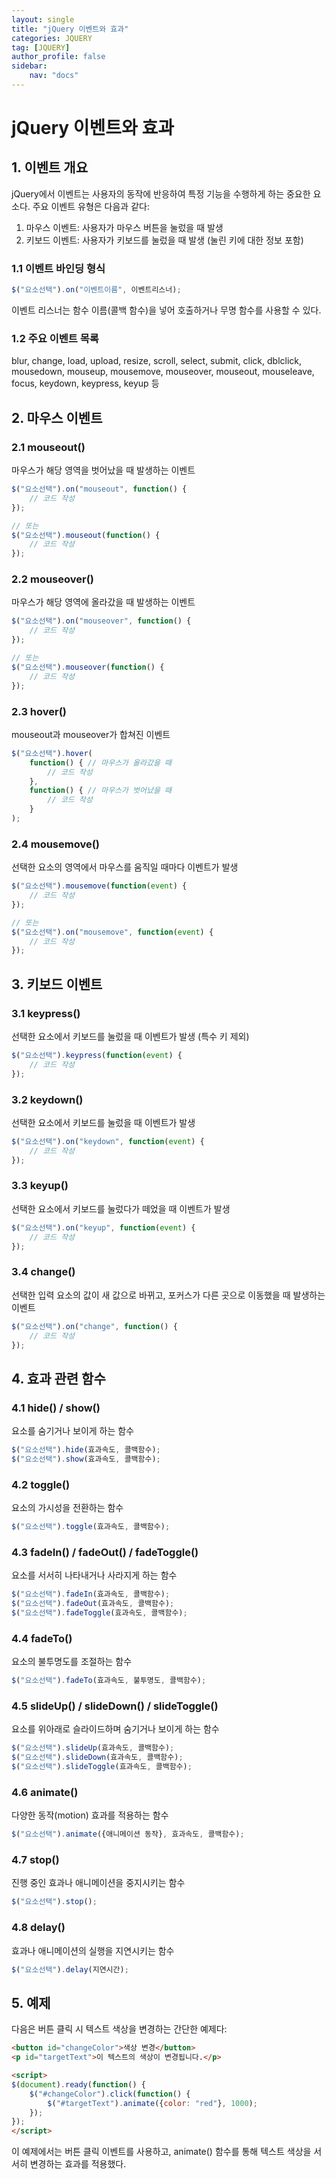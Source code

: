 ```yaml
---
layout: single
title: "jQuery 이벤트와 효과"
categories: JQUERY
tag: [JQUERY]
author_profile: false
sidebar:
    nav: "docs"
---
```

# jQuery 이벤트와 효과

## 1. 이벤트 개요

jQuery에서 이벤트는 사용자의 동작에 반응하여 특정 기능을 수행하게 하는 중요한 요소다. 주요 이벤트 유형은 다음과 같다:

1. 마우스 이벤트: 사용자가 마우스 버튼을 눌렀을 때 발생
2. 키보드 이벤트: 사용자가 키보드를 눌렀을 때 발생 (눌린 키에 대한 정보 포함)

### 1.1 이벤트 바인딩 형식

```javascript
$("요소선택").on("이벤트이름", 이벤트리스너);
```

이벤트 리스너는 함수 이름(콜백 함수)을 넣어 호출하거나 무명 함수를 사용할 수 있다.

### 1.2 주요 이벤트 목록

blur, change, load, upload, resize, scroll, select, submit, click, dblclick, mousedown, mouseup, mousemove, mouseover, mouseout, mouseleave, focus, keydown, keypress, keyup 등

## 2. 마우스 이벤트

### 2.1 mouseout()

마우스가 해당 영역을 벗어났을 때 발생하는 이벤트

```javascript
$("요소선택").on("mouseout", function() {
    // 코드 작성
});

// 또는
$("요소선택").mouseout(function() {
    // 코드 작성
});
```

### 2.2 mouseover()

마우스가 해당 영역에 올라갔을 때 발생하는 이벤트

```javascript
$("요소선택").on("mouseover", function() {
    // 코드 작성
});

// 또는
$("요소선택").mouseover(function() {
    // 코드 작성
});
```

### 2.3 hover()

mouseout과 mouseover가 합쳐진 이벤트

```javascript
$("요소선택").hover(
    function() { // 마우스가 올라갔을 때
        // 코드 작성
    },
    function() { // 마우스가 벗어났을 때
        // 코드 작성
    }
);
```

### 2.4 mousemove()

선택한 요소의 영역에서 마우스를 움직일 때마다 이벤트가 발생

```javascript
$("요소선택").mousemove(function(event) {
    // 코드 작성
});

// 또는
$("요소선택").on("mousemove", function(event) {
    // 코드 작성
});
```

## 3. 키보드 이벤트

### 3.1 keypress()

선택한 요소에서 키보드를 눌렀을 때 이벤트가 발생 (특수 키 제외)

```javascript
$("요소선택").keypress(function(event) {
    // 코드 작성
});
```

### 3.2 keydown()

선택한 요소에서 키보드를 눌렀을 때 이벤트가 발생

```javascript
$("요소선택").on("keydown", function(event) {
    // 코드 작성
});
```

### 3.3 keyup()

선택한 요소에서 키보드를 눌렀다가 떼었을 때 이벤트가 발생

```javascript
$("요소선택").on("keyup", function(event) {
    // 코드 작성
});
```

### 3.4 change()

선택한 입력 요소의 값이 새 값으로 바뀌고, 포커스가 다른 곳으로 이동했을 때 발생하는 이벤트

```javascript
$("요소선택").on("change", function() {
    // 코드 작성
});
```

## 4. 효과 관련 함수

### 4.1 hide() / show()

요소를 숨기거나 보이게 하는 함수

```javascript
$("요소선택").hide(효과속도, 콜백함수);
$("요소선택").show(효과속도, 콜백함수);
```

### 4.2 toggle()

요소의 가시성을 전환하는 함수

```javascript
$("요소선택").toggle(효과속도, 콜백함수);
```

### 4.3 fadeIn() / fadeOut() / fadeToggle()

요소를 서서히 나타내거나 사라지게 하는 함수

```javascript
$("요소선택").fadeIn(효과속도, 콜백함수);
$("요소선택").fadeOut(효과속도, 콜백함수);
$("요소선택").fadeToggle(효과속도, 콜백함수);
```

### 4.4 fadeTo()

요소의 불투명도를 조절하는 함수

```javascript
$("요소선택").fadeTo(효과속도, 불투명도, 콜백함수);
```

### 4.5 slideUp() / slideDown() / slideToggle()

요소를 위아래로 슬라이드하며 숨기거나 보이게 하는 함수

```javascript
$("요소선택").slideUp(효과속도, 콜백함수);
$("요소선택").slideDown(효과속도, 콜백함수);
$("요소선택").slideToggle(효과속도, 콜백함수);
```

### 4.6 animate()

다양한 동작(motion) 효과를 적용하는 함수

```javascript
$("요소선택").animate({애니메이션 동작}, 효과속도, 콜백함수);
```

### 4.7 stop()

진행 중인 효과나 애니메이션을 중지시키는 함수

```javascript
$("요소선택").stop();
```

### 4.8 delay()

효과나 애니메이션의 실행을 지연시키는 함수

```javascript
$("요소선택").delay(지연시간);
```

## 5. 예제

다음은 버튼 클릭 시 텍스트 색상을 변경하는 간단한 예제다:

```html
<button id="changeColor">색상 변경</button>
<p id="targetText">이 텍스트의 색상이 변경됩니다.</p>

<script>
$(document).ready(function() {
    $("#changeColor").click(function() {
        $("#targetText").animate({color: "red"}, 1000);
    });
});
</script>
```

이 예제에서는 버튼 클릭 이벤트를 사용하고, animate() 함수를 통해 텍스트 색상을 서서히 변경하는 효과를 적용했다.
